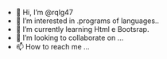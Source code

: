 - 👋 Hi, I’m @rqlg47
- 👀 I’m interested in .programs of languages..
- 🌱 I’m currently learning Html e Bootsrap.
- 💞️ I’m looking to collaborate on ...
- 📫 How to reach me ...

<!---
rqlg47/rqlg47 is a ✨ special ✨ repository because its `README.md` (this file) appears on your GitHub profile.
You can click the Preview link to take a look at your changes.
--->
